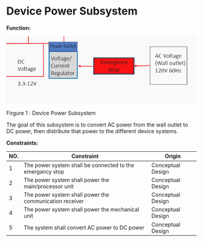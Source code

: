 # Device Power Subsystem

**Function:**

![Function](../Images/Device_Power/Conceptual2.png)

Firgure 1 : Device Power Subsystem

The goal of this subsystem is to convert AC power from the wall outlet to DC power, then distribute that power to the different device systems.  

**Constraints:**

| NO. | Constraint                                                          | Origin           |
|-----|---------------------------------------------------------------------|------------------|
| 1   | The power system shall be connected to the emergancy stop           |Conceptual Design |
| 2   | The power system shall power the main/processor unit                |Conceptual Design |
| 3   | The power system shall power the communication receiver             |Conceptual Design |
| 4   | The power system shall power the mechanical unit                    |Conceptual Design |
| 5   | The system shall convert AC power to DC power                       |Conceptual Design |


